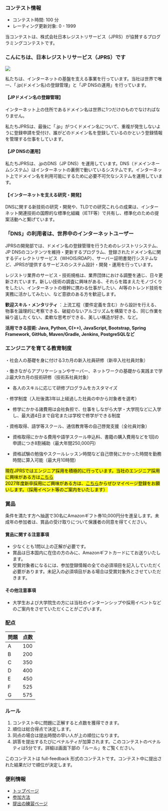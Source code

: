 
<div>

<span>

<span>

### **コンテスト情報**

<section>

<ul>

<li>
コンテスト時間: 100 分
</li>

<li>
レーティング更新対象: 0 - 
<span>
1999
</span>

</li>

</ul>

</section>

<section>

<p>
当コンテストは、株式会社日本レジストリサービス（JPRS）が協賛するプログラミングコンテストです。
</p>

</section>

### **こんにちは、日本レジストリサービス（JPRS）です**

<section>

<div>

<img src="https://img.atcoder.jp/abc324/fbae5e4d5eec4745a7474f452455968e.jpg">

</img>

</div>





<p>
私たちは、インターネットの基盤を支える事業を行っています。当社は世界で唯一、「.jp(ドメイン名)の登録管理」と「JP DNSの運用」を行っています。 
</p>



#### **【JPドメイン名の登録管理】**

<p>
インターネット上の住所であるドメイン名は世界に1つだけのものでなければなりません。
</p>

<p>
私たちJPRSは、最後に「.jp」がつくドメイン名について、重複が発生しないように登録申請を受付け、誰がどのドメイン名を登録しているのかという登録情報を管理する仕事をしています。
</p>

#### **【JP DNSの運用】**

<p>
私たちJPRSは、.jpのDNS（JP DNS）を運用しています。DNS（ドメインネームシステム）はインターネットの裏側で動いているシステムです。インターネット上でドメイン名を利用可能にするために必要不可欠なシステムを運用しています。
</p>

#### **【インターネットを支える研究・開発】**

<p>
DNSに関する新技術の研究・開発や、TLDでの研究これらの成果は、インターネット関連技術の国際的な標準化組織（IETF等）で共有し、標準化のための提案活動へと繋げています。
</p>

</section>



### **「DNS」の利用者は、世界中のインターネットユーザー**

<section>

<p>
JPRSの開発部では、ドメイン名の登録管理を行うためのレジストリシステム、JP DNSのコンテンツを維持・更新するプログラム、登録されたドメイン名に関するディレクトリサービス（WHOIS/RDAP）、サーバー証明書発行システムなど、JPRSが提供するサービスのシステム設計・開発・運用を行っています。
</p>

<p>
レジストリ業界のサービス・技術規格は、業界団体における調整を通じ、日々更新されています。新しい技術の調査に興味がある、それらを踏まえたモノづくりをしたい、インターネットの根幹に携わる仕事がしたい、AI等のトレンド技術を実務に活かしてみたい、など意欲のある方を歓迎します。
</p>



<p>

<b>
歓迎スキル・メンタリティ
</b>
：上流工程（要件定義を含む）から設計を行える、物事を論理的に考察できる、破綻のないアルゴリズムを構築できる、同じ作業を繰り返したくない、柔軟な思考ができる、美しい構造が好き、など。
</p>

<p>

<b>
活用できる技術:
Java, Python, C(++), JavaScript, Bootstrap, Spring Framework, GitHub, Maven/Gradle, Jenkins, PostgreSQLなど
</b>

</p>

</section>



### **エンジニアを育てる教育制度**

<section>

<p>
・社会人の基礎を身に付ける3カ月の新入社員研修（新卒入社社員対象）
</p>

<p>
・働きながらアプリケーションやサーバー、ネットワークの基礎から実践まで学ぶ最大9カ月の技術研修（技術系社員対象）

+ 各人のスキルに応じて研修プログラムをカスタマイズ
</p>

<p>
・修学制度（入社後満3年以上経過した社員の中から対象者を選考）

+ 修学にかかる諸費用は会社負担で、仕事をしながら大学・大学院などに入学し、最大週4日まで自宅または学校で修学ができる制度
</p>

<p>
・資格取得、語学等スクール、通信教育等の自己啓発支援（全社員対象）

+ 資格取得にかかる費用や語学スクール申込料、書籍の購入費用などを1回の申請につき8割補助（最大年間250,000円）

+ 資格試験の勉強やスクールレッスン時間など自己啓発にかかった時間を勤務時間に算入可能（最大月10時間）
</p>

</section>

<section>

<mark>
現在JPRSではエンジニア採用を積極的に行っています。当社のエンジニア採用に興味がある方は<a href="https://jprs-recruit.jp/">こちら</a>
</mark>

</section>

<section>

<mark>
2027年度新卒採用にご興味がある方は、<a href="https://mypage.3010.i-webs.jp/jprs2027/applicant/entry/baitai-entry/entrycd/ATC">こちら</a>からぜひマイページ登録をお願いします。（採用イベント等のご案内をいたします）
</mark>

</section>

### **賞品**

<section>

<p>
条件を満たす方へ抽選で30名にAmazonギフト券10,000円分を進呈します。未成年の参加者は、賞品の受け取りについて保護者の同意を得てください。
      
</p>

</section>



#### **賞品に関する注意事項**

<section>

<ul>

<li>
少なくとも1問以上の正解が必要です。
</li>

<li>
賞品は日本国内に在住の方のみに、Amazonギフトカードにてお送りいたします。
</li>

<li>
受賞対象者になるには、参加登録情報の全ての必須項目を記入していただく必要があります。未記入の必須項目がある場合は受賞対象外とさせていただきます。
</li>

</ul>

</section>



#### **その他注意事項**

<ul>

<li>
大学生および大学院生の方には当社のインターンシップや採用イベントなどのご案内をさせていただくことがございます。
</li>

</ul>



### **配点**

<section>

<div>

<div>

<table>

<thead>

<tr>

<th>
問題
</th>

<th>
点数
</th>

</tr>

</thead>

<tbody>

<tr>

<td>
A
</td>

<td>
100
</td>

</tr>

<tr>

<td>
B
</td>

<td>
200
</td>

</tr>

<tr>

<td>
C
</td>

<td>
350
</td>

</tr>

<tr>

<td>
D
</td>

<td>
400
</td>

</tr>

<tr>

<td>
E
</td>

<td>
450
</td>

</tr>

<tr>

<td>
F
</td>

<td>
525
</td>

</tr>

<tr>

<td>
G
</td>

<td>
575
</td>

</tr>

</tbody>

</table>

</div>

</div>

</section>

### **ルール**

<section>

<ol>

<li>
コンテスト中に問題に正解すると点数を獲得できます。
</li>

<li>
順位は総合得点で決定します。
</li>

<li>
同点の場合は提出時間の早い人が上の順位になります。
</li>

<li>
誤答を提出するたびにペナルティが加算されます。このコンテストのペナルティは5分です。詳細は画面下部の「ルール」をご覧ください。
</li>

</ol>

<p>
このコンテストは full-feedback 形式のコンテストです。コンテスト中に提出された結果だけで順位が決定します。
      
</p>

</section>

### **便利情報**

<ul>

<li>
<a href="https://atcoder.jp/">トップページ</a>
</li>

<li>
<a href="https://atcoder.jp/post/37">参加方法</a>
</li>

<li>
<a href="https://atcoder.jp/contests/practice">提出の練習ページ</a>
</li>

</ul>

</span>

</span>

</div>
